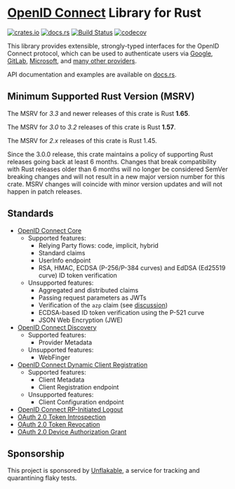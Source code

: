 # [OpenID Connect](https://openid.net/specs/openid-connect-core-1_0.html) Library for Rust

[![crates.io](https://img.shields.io/crates/v/openidconnect.svg)](https://crates.io/crates/openidconnect)
[![docs.rs](https://docs.rs/openidconnect/badge.svg)](https://docs.rs/openidconnect)
[![Build Status](https://github.com/ramosbugs/openidconnect-rs/actions/workflows/main.yml/badge.svg)](https://github.com/ramosbugs/openidconnect-rs/actions/workflows/main.yml)
[![codecov](https://codecov.io/gh/ramosbugs/openidconnect-rs/branch/main/graph/badge.svg)](https://codecov.io/gh/ramosbugs/openidconnect-rs)

This library provides extensible, strongly-typed interfaces for the OpenID
Connect protocol, which can be used to authenticate users via
[Google](https://developers.google.com/identity/openid-connect/openid-connect),
[GitLab](https://docs.gitlab.com/ee/integration/openid_connect_provider.html),
[Microsoft](https://learn.microsoft.com/en-us/entra/identity-platform/v2-protocols-oidc),
and [many other providers](https://openid.net/certification/#OPENID-OP-P).

API documentation and examples are available on [docs.rs](https://docs.rs/openidconnect).

## Minimum Supported Rust Version (MSRV)

The MSRV for *3.3* and newer releases of this crate is Rust **1.65**.

The MSRV for *3.0* to *3.2* releases of this crate is Rust **1.57**.

The MSRV for *2.x* releases of this crate is Rust 1.45.

Since the 3.0.0 release, this crate maintains a policy of supporting
Rust releases going back at least 6 months. Changes that break compatibility with Rust releases
older than 6 months will no longer be considered SemVer breaking changes and will not result in a
new major version number for this crate. MSRV changes will coincide with minor version updates
and will not happen in patch releases.

## Standards

* [OpenID Connect Core](https://openid.net/specs/openid-connect-core-1_0.html)
  * Supported features:
    * Relying Party flows: code, implicit, hybrid
    * Standard claims
    * UserInfo endpoint
    * RSA, HMAC, ECDSA (P-256/P-384 curves) and EdDSA (Ed25519 curve) ID token verification
  * Unsupported features:
    * Aggregated and distributed claims
    * Passing request parameters as JWTs
    * Verification of the `azp` claim (see [discussion](https://bitbucket.org/openid/connect/issues/973/))
    * ECDSA-based ID token verification using the P-521 curve
    * JSON Web Encryption (JWE)
* [OpenID Connect Discovery](https://openid.net/specs/openid-connect-discovery-1_0.html)
  * Supported features:
    * Provider Metadata
  * Unsupported features:
    * WebFinger
* [OpenID Connect Dynamic Client Registration](https://openid.net/specs/openid-connect-registration-1_0.html)
  * Supported features:
    * Client Metadata
    * Client Registration endpoint
  * Unsupported features:
    * Client Configuration endpoint
* [OpenID Connect RP-Initiated Logout](https://openid.net/specs/openid-connect-rpinitiated-1_0.html)
* [OAuth 2.0 Token Introspection](https://tools.ietf.org/html/rfc7662)
* [OAuth 2.0 Token Revocation](https://tools.ietf.org/html/rfc7009)
* [OAuth 2.0 Device Authorization Grant](https://www.rfc-editor.org/rfc/rfc8628)

## Sponsorship

This project is sponsored by [Unflakable](https://unflakable.com), a service
for tracking and quarantining flaky tests.
